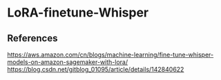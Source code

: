 # LoRA-finetune-Whisper

## References
https://aws.amazon.com/cn/blogs/machine-learning/fine-tune-whisper-models-on-amazon-sagemaker-with-lora/
https://blog.csdn.net/gitblog_01095/article/details/142840622
